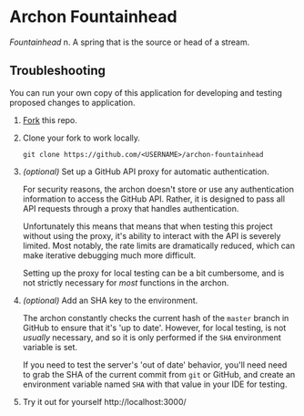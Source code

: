 # Archon Fountainhead
_Fountainhead_ 
    n. A spring that is the source or head of a stream.

## Troubleshooting
You can run your own copy of this application for developing and testing
proposed changes to application.

 1. [Fork][1] this repo.

 2. Clone your fork to work locally.

        git clone https://github.com/<USERNAME>/archon-fountainhead

 3. *(optional)* Set up a GitHub API proxy for automatic authentication.

    For security reasons, the archon doesn't store or use any authentication
    information to access the GitHub API. Rather, it is designed to pass all API
    requests through a proxy that handles authentication. 
    
    Unfortunately this means that means that when testing this project without
    using the proxy, it's ability to interact with the API is severely limited.
    Most notably, the rate limits are dramatically reduced, which can make
    iterative debugging much more difficult.

    Setting up the proxy for local testing can be a bit cumbersome, and is not
    strictly necessary for _most_ functions in the archon. 

 4. *(optional)* Add an SHA key to the environment.

    The archon constantly checks the current hash of the `master` branch in 
    GitHub to ensure that it's 'up to date'. However, for local testing, is not 
    _usually_ necessary, and so it is only performed if the `SHA` environment
    variable is set. 
    
    If you need to test the server's 'out of date' behavior, you'll need need to
    grab the SHA of the current commit from `git` or GitHub, and create an 
    environment variable named `SHA` with that value in your IDE for testing.

 5. Try it out for yourself http://localhost:3000/

 [1]: https://help.github.com/articles/fork-a-repo/

